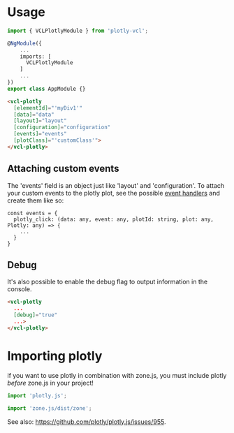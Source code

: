 # Usage

```ts
import { VCLPlotlyModule } from 'plotly-vcl';

@NgModule({
    ...
    imports: [
      VCLPlotlyModule
    ]
    ...
})
export class AppModule {}
```

```html
<vcl-plotly
  [elementId]="'myDiv1'"
  [data]="data"
  [layout]="layout"
  [configuration]="configuration"
  [events]="events"
  [plotClass]="'customClass'">
</vcl-plotly>
```

## Attaching custom events

The 'events' field is an object just like 'layout' and 'configuration'.
To attach your custom events to the plotly plot, see the possible
[event handlers](https://plot.ly/javascript/plotlyjs-events/)
and create them like so:

```
const events = {
  plotly_click: (data: any, event: any, plotId: string, plot: any, Plotly: any) => {
    ...
  }
}
```

## Debug
It's also possible to enable the debug flag to output information in the console.
```html
<vcl-plotly
  ...
  [debug]="true"
  ...>
</vcl-plotly>
```

# Importing plotly

if you want to use plotly in combination with zone.js,
you must include plotly *before* zone.js in your project!

```ts
import 'plotly.js';

import 'zone.js/dist/zone';
```

See also: https://github.com/plotly/plotly.js/issues/955.
